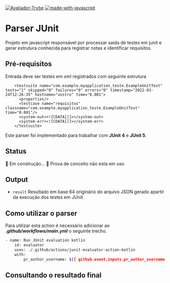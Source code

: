 [![Avaliador-Trybe](https://img.shields.io/badge/avaliador-trybe-green.svg)](https://github.com/Naereen/badges)
 [![made-with-javascript](https://img.shields.io/badge/Made%20with-JavaScript-1f425f.svg)](https://www.javascript.com)

# Parser JUnit

Projeto em javascript responsável por processar saida de testes em junit e gerar estrutura conhecida para registrar notas e identificar requisitos.
## Pré-requisitos

Entrada deve ser testes em xml registrados com seguinte estrutura

``` <?xml version="1.0" encoding="UTF-8"?>
    <testsuite name="com.example.myapplication_teste.ExampleUnitTest" tests="1" skipped="0" failures="0" errors="0" timestamp="2022-03-24T12:26:35" hostname="vostro" time="0.001">
      <properties/>
      <testcase name="requisitos" classname="com.example.myapplication_teste.ExampleUnitTest" time="0.001"/>
      <system-out><![CDATA[]]></system-out>
      <system-err><![CDATA[]]></system-err>
    </testsuite>

```
Este parser foi implementado para trabalhar com **JUnit 4** e **JUnit 5**. 

## Status

🚧 Em construção... 🚧
Prova de conceito não esta em uso

<!-- ## Inputs
- ```pr_author_username``` 
  **Campo obrigatório**
  Nome do usuário responsável pelo pull request, essa informação é advinda do próprio github. -->

## Output 
  - ```result```
  Resultado em base 64 originário do arquivo JSON gerado apartir da execução dos testes em JUnit.


## Como utilizar o parser 
Para utilizar esta action é necessário adicionar ao ***.github/workflows/main.yml*** o seguinte trecho.

```bash 
- name: Run JUnit evaluation kotlin
    id: evaluator
    uses: ./.github/actions/junit-evaluator-action-kotlin
    with:
        pr_author_username: ${{ github.event.inputs.pr_author_username }}

```

## Consultando o resultado final

